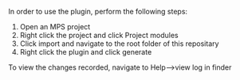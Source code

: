 In order to use the plugin, perform the following steps:

1. Open an MPS project
2. Right click the project and click Project modules
3. Click import and navigate to the root folder of this repositary
4. Right click the plugin and click generate

To view the changes recorded, navigate to Help-->view log in finder

